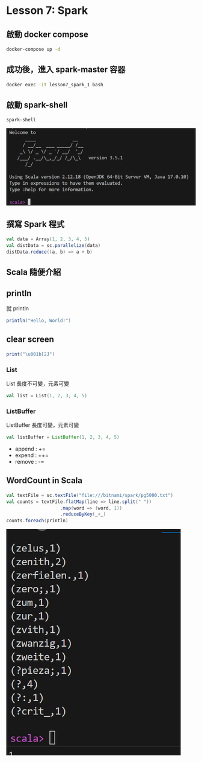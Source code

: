 <!--
 * @Author: hibana2077 hibana2077@gmail.com
 * @Date: 2024-04-09 09:32:25
 * @LastEditors: hibana2077 hibana2077@gmail.com
 * @LastEditTime: 2024-04-09 14:06:56
 * @FilePath: \nttu_big_data_class_2024\lesson7\note.md
 * @Description: 这是默认设置,请设置`customMade`, 打开koroFileHeader查看配置 进行设置: https://github.com/OBKoro1/koro1FileHeader/wiki/%E9%85%8D%E7%BD%AE
-->
# Lesson 7: Spark

## 啟動 docker compose

```bash
docker-compose up -d
```

## 成功後，進入 spark-master 容器

```bash
docker exec -it lesson7_spark_1 bash
```

## 啟動 spark-shell

```bash
spark-shell
```

![Spark_shell](./assets/spark_shell.png)

## 撰寫 Spark 程式

```scala
val data = Array(1, 2, 3, 4, 5)
val distData = sc.parallelize(data)
distData.reduce((a, b) => a + b)
```

## Scala 隨便介紹

## println

就 println

```scala
println("Hello, World!")
```

## clear screen

```scala
print("\u001b[2J")
```

### List

List 長度不可變，元素可變

```scala
val list = List(1, 2, 3, 4, 5)
```

### ListBuffer

ListBuffer 長度可變，元素可變

```scala
val listBuffer = ListBuffer(1, 2, 3, 4, 5)
```

- append : +=
- expend : ++=
- remove : -=

## WordCount in Scala

```scala
val textFile = sc.textFile("file:///bitnami/spark/pg5000.txt")
val counts = textFile.flatMap(line => line.split(" "))
                    .map(word => (word, 1))
                    .reduceByKey(_+_)
counts.foreach(println)
```

![Result](./assets/result.png)